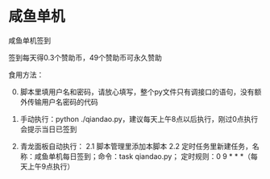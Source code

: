 # 咸鱼单机
咸鱼单机签到

签到每天得0.3个赞助币，49个赞助币可永久赞助

食用方法：

0. 脚本里填用户名和密码，请放心填写，整个py文件只有调接口的语句，没有额外传输用户名密码的代码

1. 手动执行：python ./qiandao.py，建议每天上午8点以后执行，刚过0点执行会提示当日已签到

2. 青龙面板自动执行：
   2.1  脚本管理里添加本脚本
   2.2 定时任务里新建任务，名称：咸鱼单机每日签到；命令：task qiandao.py； 定时规则：0 9 * * *（每天上午9点执行）

